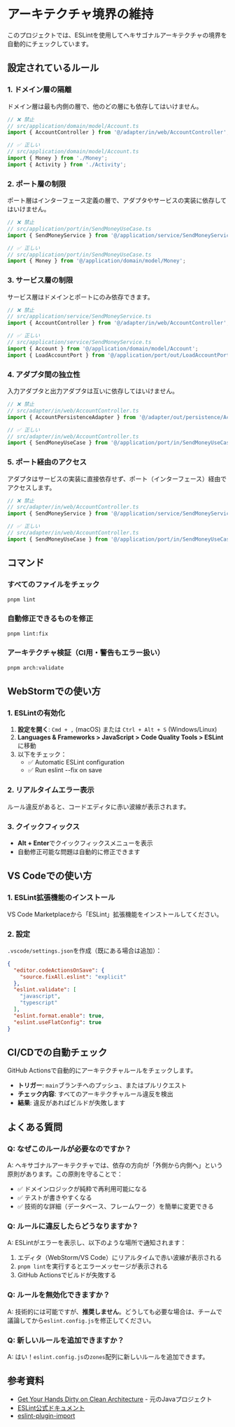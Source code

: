 # アーキテクチャ境界の維持

このプロジェクトでは、ESLintを使用してヘキサゴナルアーキテクチャの境界を自動的にチェックしています。

## 設定されているルール

### 1. ドメイン層の隔離

ドメイン層は最も内側の層で、他のどの層にも依存してはいけません。

```typescript
// ❌ 禁止
// src/application/domain/model/Account.ts
import { AccountController } from '@/adapter/in/web/AccountController';

// ✅ 正しい
// src/application/domain/model/Account.ts
import { Money } from './Money';
import { Activity } from './Activity';
```

### 2. ポート層の制限

ポート層はインターフェース定義の層で、アダプタやサービスの実装に依存してはいけません。

```typescript
// ❌ 禁止
// src/application/port/in/SendMoneyUseCase.ts
import { SendMoneyService } from '@/application/service/SendMoneyService';

// ✅ 正しい
// src/application/port/in/SendMoneyUseCase.ts
import { Money } from '@/application/domain/model/Money';
```

### 3. サービス層の制限

サービス層はドメインとポートにのみ依存できます。

```typescript
// ❌ 禁止
// src/application/service/SendMoneyService.ts
import { AccountController } from '@/adapter/in/web/AccountController';

// ✅ 正しい
// src/application/service/SendMoneyService.ts
import { Account } from '@/application/domain/model/Account';
import { LoadAccountPort } from '@/application/port/out/LoadAccountPort';
```

### 4. アダプタ間の独立性

入力アダプタと出力アダプタは互いに依存してはいけません。

```typescript
// ❌ 禁止
// src/adapter/in/web/AccountController.ts
import { AccountPersistenceAdapter } from '@/adapter/out/persistence/AccountPersistenceAdapter';

// ✅ 正しい
// src/adapter/in/web/AccountController.ts
import { SendMoneyUseCase } from '@/application/port/in/SendMoneyUseCase';
```

### 5. ポート経由のアクセス

アダプタはサービスの実装に直接依存せず、ポート（インターフェース）経由でアクセスします。

```typescript
// ❌ 禁止
// src/adapter/in/web/AccountController.ts
import { SendMoneyService } from '@/application/service/SendMoneyService';

// ✅ 正しい
// src/adapter/in/web/AccountController.ts
import { SendMoneyUseCase } from '@/application/port/in/SendMoneyUseCase';
```

## コマンド

### すべてのファイルをチェック

```bash
pnpm lint
```

### 自動修正できるものを修正

```bash
pnpm lint:fix
```

### アーキテクチャ検証（CI用・警告もエラー扱い）

```bash
pnpm arch:validate
```

## WebStormでの使い方

### 1. ESLintの有効化

1. **設定を開く**: `Cmd + ,` (macOS) または `Ctrl + Alt + S` (Windows/Linux)
2. **Languages & Frameworks > JavaScript > Code Quality Tools > ESLint**に移動
3. 以下をチェック：
    - ✅ Automatic ESLint configuration
    - ✅ Run eslint --fix on save

### 2. リアルタイムエラー表示

ルール違反があると、コードエディタに赤い波線が表示されます。

### 3. クイックフィックス

- **Alt + Enter**でクイックフィックスメニューを表示
- 自動修正可能な問題は自動的に修正できます

## VS Codeでの使い方

### 1. ESLint拡張機能のインストール

VS Code Marketplaceから「ESLint」拡張機能をインストールしてください。

### 2. 設定

`.vscode/settings.json`を作成（既にある場合は追加）：

```json
{
  "editor.codeActionsOnSave": {
    "source.fixAll.eslint": "explicit"
  },
  "eslint.validate": [
    "javascript",
    "typescript"
  ],
  "eslint.format.enable": true,
  "eslint.useFlatConfig": true
}
```

## CI/CDでの自動チェック

GitHub Actionsで自動的にアーキテクチャルールをチェックします。

- **トリガー**: `main`ブランチへのプッシュ、またはプルリクエスト
- **チェック内容**: すべてのアーキテクチャルール違反を検出
- **結果**: 違反があればビルドが失敗します

## よくある質問

### Q: なぜこのルールが必要なのですか？

A: ヘキサゴナルアーキテクチャでは、依存の方向が「外側から内側へ」という原則があります。この原則を守ることで：

- ✅ ドメインロジックが純粋で再利用可能になる
- ✅ テストが書きやすくなる
- ✅ 技術的な詳細（データベース、フレームワーク）を簡単に変更できる

### Q: ルールに違反したらどうなりますか？

A: ESLintがエラーを表示し、以下のような場所で通知されます：

1. エディタ（WebStorm/VS Code）にリアルタイムで赤い波線が表示される
2. `pnpm lint`を実行するとエラーメッセージが表示される
3. GitHub Actionsでビルドが失敗する

### Q: ルールを無効化できますか？

A: 技術的には可能ですが、**推奨しません**。どうしても必要な場合は、チームで議論してから`eslint.config.js`を修正してください。

### Q: 新しいルールを追加できますか？

A: はい！`eslint.config.js`の`zones`配列に新しいルールを追加できます。

## 参考資料

- [Get Your Hands Dirty on Clean Architecture](https://github.com/thombergs/buckpal) - 元のJavaプロジェクト
- [ESLint公式ドキュメント](https://eslint.org/docs/latest/)
- [eslint-plugin-import](https://github.com/import-js/eslint-plugin-import)